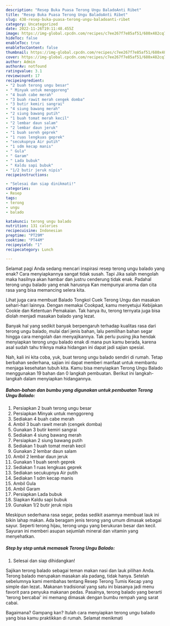 ```yaml
---
description: "Resep Buka Puasa Terong Ungu BaladoAnti Ribet"
title: "Resep Buka Puasa Terong Ungu BaladoAnti Ribet"
slug: 438-resep-buka-puasa-terong-ungu-baladoanti-ribet
category: Uncategorized
date: 2022-11-26T19:11:48.455Z
image: https://img-global.cpcdn.com/recipes/c7ee267f7e85af51/680x482cq70/terong-ungu-balado-foto-resep-utama.jpg
hideToc: false
enableToc: true
enableTocContent: false
thumbnail: https://img-global.cpcdn.com/recipes/c7ee267f7e85af51/680x482cq70/terong-ungu-balado-foto-resep-utama.jpg
cover: https://img-global.cpcdn.com/recipes/c7ee267f7e85af51/680x482cq70/terong-ungu-balado-foto-resep-utama.jpg
author: Admin
authorAv: notfound
ratingvalue: 3.1
reviewcount: 17
recipeingredient:
- "2 buah terong ungu besar"
- " Minyak untuk menggoreng"
- "4 buah cabe merah"
- "3 buah rawit merah cengek domba"
- "3 butir kemiri sangrai"
- "4 siung bawang merah"
- "2 siung bawang putih"
- "1 buah tomat merah kecil"
- "2 lembar daun salam"
- "2 lembar daun jeruk"
- "1 buah sereh geprek"
- "1 ruas lengkuas geprek"
- "secukupnya Air putih"
- "1 sdm kecap manis"
- " Gula"
- " Garam"
- " Lada bubuk"
- " Kaldu sapi bubuk"
- "1/2 butir jeruk nipis"
recipeinstructions:

- "Selesai dan siap dinikmati!"
categories:
- Resep
tags:
- terong
- ungu
- balado

katakunci: terong ungu balado 
nutrition: 131 calories
recipecuisine: Indonesian
preptime: "PT29M"
cooktime: "PT44M"
recipeyield: "1"
recipecategory: Lunch

---
```



Selamat pagi Anda sedang mencari inspirasi resep terong ungu balado yang enak? Cara menyiapkannya sangat tidak susah. Tapi Jika salah mengolah maka hasilnya akan hambar dan justru cenderung tidak enak. Padahal terong ungu balado yang enak harusnya Kan mempunyai aroma dan cita rasa yang bisa memancing selera kita.


Lihat juga cara membuat Balado Tongkol Cuek Terong Ungu dan masakan sehari-hari lainnya. Dengan memakai Cookpad, kamu menyetujui Kebijakan Cookie dan Ketentuan Pemakaian. Tak hanya itu, terong ternyata juga bisa diolah menjadi masakan balado yang lezat.

Banyak hal yang sedikit banyak berpengaruh terhadap kualitas rasa dari terong ungu balado, mulai dari jenis bahan, lalu pemilihan bahan segar hingga cara mengolah dan menyajikannya. Tak perlu pusing jika hendak menyiapkan terong ungu balado enak di mana pun kamu berada, karena asal sudah tahu triknya maka hidangan ini dapat jadi sajian spesial.


Nah, kali ini kita coba, yuk, buat terong ungu balado sendiri di rumah. Tetap berbahan sederhana, sajian ini dapat memberi manfaat untuk membantu menjaga kesehatan tubuh kita. Kamu bisa menyiapkan Terong Ungu Balado menggunakan 19 bahan dan 0 langkah pembuatan. Berikut ini langkah-langkah dalam menyiapkan hidangannya.

<!--inarticleads1-->

##### Bahan-bahan dan bumbu yang digunakan untuk pembuatan Terong Ungu Balado:

1. Persiapkan 2 buah terong ungu besar
1. Persiapkan  Minyak untuk menggoreng
1. Sediakan 4 buah cabe merah
1. Ambil 3 buah rawit merah (cengek domba)
1. Gunakan 3 butir kemiri sangrai
1. Sediakan 4 siung bawang merah
1. Persiapkan 2 siung bawang putih
1. Sediakan 1 buah tomat merah kecil
1. Gunakan 2 lembar daun salam
1. Ambil 2 lembar daun jeruk
1. Gunakan 1 buah sereh geprek
1. Sediakan 1 ruas lengkuas geprek
1. Sediakan secukupnya Air putih
1. Sediakan 1 sdm kecap manis
1. Ambil  Gula
1. Ambil  Garam
1. Persiapkan  Lada bubuk
1. Siapkan  Kaldu sapi bubuk
1. Gunakan 1/2 butir jeruk nipis


Meskipun sederhana rasa segar, pedas sedikit asamnya membuat lauk ini bikin lahap makan. Ada beragam jenis terong yang umum dimasak sebagai sayur. Seperti terong hijau, terong ungu yang berukuran besar dan kecil. Sayuran ini memberi asupan sejumlah mineral dan vitamin yang menyehatkan. 

<!--inarticleads2-->

##### Step by step untuk memasak Terong Ungu Balado:


1. Selesai dan siap dihidangkan!

Sajikan terong balado sebagai teman makan nasi dan lauk pilihan Anda. Terong balado merupakan masakan ala padang, tidak hanya. Setelah sebelumnya kami membahas tentang Resep Terong Tumis Kecap yang simple dan lezat.. Makanan tradisional yang satu ini biasanya jadi menu favorit para penyuka makanan pedas. Pasalnya, terong balado yang berarti &#39;terong bercabai&#39; ini memang dimasak dengan bumbu rempah yang sarat cabai. 

Bagaimana? Gampang kan? Itulah cara menyiapkan terong ungu balado yang bisa kamu praktikkan di rumah. Selamat menikmati
